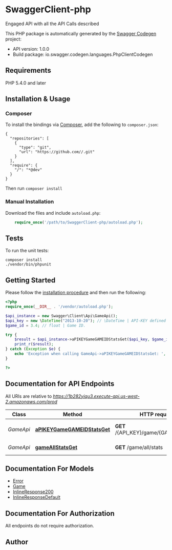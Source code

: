 # SwaggerClient-php
Engaged API with all the API Calls described

This PHP package is automatically generated by the [Swagger Codegen](https://github.com/swagger-api/swagger-codegen) project:

- API version: 1.0.0
- Build package: io.swagger.codegen.languages.PhpClientCodegen

## Requirements

PHP 5.4.0 and later

## Installation & Usage
### Composer

To install the bindings via [Composer](http://getcomposer.org/), add the following to `composer.json`:

```
{
  "repositories": [
    {
      "type": "git",
      "url": "https://github.com//.git"
    }
  ],
  "require": {
    "/": "*@dev"
  }
}
```

Then run `composer install`

### Manual Installation

Download the files and include `autoload.php`:

```php
    require_once('/path/to/SwaggerClient-php/autoload.php');
```

## Tests

To run the unit tests:

```
composer install
./vendor/bin/phpunit
```

## Getting Started

Please follow the [installation procedure](#installation--usage) and then run the following:

```php
<?php
require_once(__DIR__ . '/vendor/autoload.php');

$api_instance = new Swagger\Client\Api\GameApi();
$api_key = new \DateTime("2013-10-20"); // \DateTime | API-KEY defined in the header.
$game_id = 3.4; // float | Game ID.

try {
    $result = $api_instance->aPIKEYGameGAMEIDStatsGet($api_key, $game_id);
    print_r($result);
} catch (Exception $e) {
    echo 'Exception when calling GameApi->aPIKEYGameGAMEIDStatsGet: ', $e->getMessage(), PHP_EOL;
}

?>
```

## Documentation for API Endpoints

All URIs are relative to *https://1b282yiqu3.execute-api.us-west-2.amazonaws.com/prod*

Class | Method | HTTP request | Description
------------ | ------------- | ------------- | -------------
*GameApi* | [**aPIKEYGameGAMEIDStatsGet**](docs/Api/GameApi.md#apikeygamegameidstatsget) | **GET** /{API_KEY}/game/{GAME_ID}/stats | Retrieve All Stats by Game ID
*GameApi* | [**gameAllStatsGet**](docs/Api/GameApi.md#gameallstatsget) | **GET** /game/all/stats | Retrieve All Stats


## Documentation For Models

 - [Error](docs/Model/Error.md)
 - [Game](docs/Model/Game.md)
 - [InlineResponse200](docs/Model/InlineResponse200.md)
 - [InlineResponseDefault](docs/Model/InlineResponseDefault.md)


## Documentation For Authorization

 All endpoints do not require authorization.


## Author




